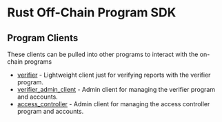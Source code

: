 # Rust Off-Chain Program SDK

## Program Clients

These clients can be pulled into other programs to interact with the on-chain programs

- [verifier](src/verifier_client.rs) - Lightweight client just for verifying reports with the verifier program.
- [verifier_admin_client](src/verifier_admin_client.rs) - Admin client for managing the verifier program and accounts.
- [access_controller](src/access_controller_client.rs) - Admin client for managing the access controller program and
  accounts.
